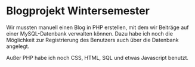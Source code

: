 # Blogprojekt Wintersemester

Wir mussten manuell einen Blog in PHP erstellen, mit dem wir Beiträge auf einer MySQL-Datenbank verwalten können. Dazu habe ich noch die Möglichkeit zur Registrierung des Benutzers auch über die Datenbank angelegt.

Außer PHP habe ich noch CSS, HTML, SQL und etwas Javascript benutzt.